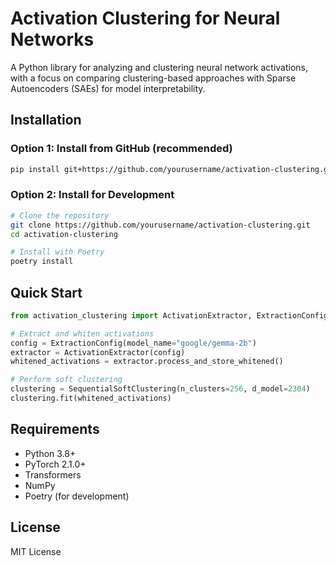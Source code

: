 # Activation Clustering for Neural Networks

A Python library for analyzing and clustering neural network activations, with a focus on comparing clustering-based approaches with Sparse Autoencoders (SAEs) for model interpretability.

## Installation

### Option 1: Install from GitHub (recommended)
```bash
pip install git+https://github.com/yourusername/activation-clustering.git
```

### Option 2: Install for Development
```bash
# Clone the repository
git clone https://github.com/yourusername/activation-clustering.git
cd activation-clustering

# Install with Poetry
poetry install
```

## Quick Start

```python
from activation_clustering import ActivationExtractor, ExtractionConfig, SequentialSoftClustering

# Extract and whiten activations
config = ExtractionConfig(model_name="google/gemma-2b")
extractor = ActivationExtractor(config)
whitened_activations = extractor.process_and_store_whitened()

# Perform soft clustering
clustering = SequentialSoftClustering(n_clusters=256, d_model=2304)
clustering.fit(whitened_activations)
```

## Requirements

- Python 3.8+
- PyTorch 2.1.0+
- Transformers
- NumPy
- Poetry (for development)

## License

MIT License
